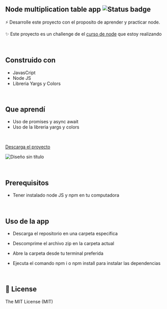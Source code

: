 ## Node multiplication table app ![Status badge](https://img.shields.io/badge/status-Finished-green)


⚡️ Desarrolle este proyecto con el proposito de aprender y practicar node.

✨ Este proyecto es un challenge de el [curso de node](https://www.udemy.com/course/node-de-cero-a-experto/) que estoy realizando

&nbsp;

## Construido con


- JavasCript  
- Node JS
- Libreria Yargs y Colors
 
&nbsp; 

## Que aprendí


- Uso de promises y async await
- Uso de la libreria yargs y colors 

&nbsp;

[Descarga el proyecto](https://github.com/DaveAdbeel/App_tabla_multiplicar_NodeJS/archive/refs/heads/master.zip)

![Diseño sin título](https://user-images.githubusercontent.com/91069463/175447653-b8c97730-3e34-4ee6-9beb-00ef28494d34.PNG)


&nbsp;

## Prerequisitos

- Tener instalado node JS y npm en tu computadora

&nbsp;

## Uso de la app

- Descarga el repositorio en una carpeta especifica

- Descomprime el archivo zip en la carpeta actual

- Abre la carpeta desde tu terminal preferida

- Ejecuta el comando npm i o npm install para instalar las dependencias
  

&nbsp;

## 🧾 License
The MIT License (MIT)
